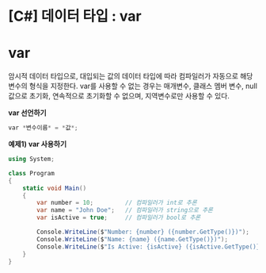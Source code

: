 # [C#] 데이터 타입 : var

# **var**

암시적 데이터 타입으로, 대입되는 값의 데이터 타입에 따라 컴파일러가 자동으로 해당 변수의 형식을 지정한다. var를 사용할 수 없는 경우는 매개변수, 클래스 멤버 변수, null 값으로 초기화, 연속적으로 초기화할 수 없으며, 지역변수로만 사용할 수 있다.

**var 선언하기**

```csharp
var *변수이름* = *값*;
```

**예제1) var 사용하기**

```csharp
using System;

class Program
{
    static void Main()
    {
        var number = 10;         // 컴파일러가 int로 추론
        var name = "John Doe";   // 컴파일러가 string으로 추론
        var isActive = true;     // 컴파일러가 bool로 추론

        Console.WriteLine($"Number: {number} ({number.GetType()})");
        Console.WriteLine($"Name: {name} ({name.GetType()})");
        Console.WriteLine($"Is Active: {isActive} ({isActive.GetType()})");
    }
}
```